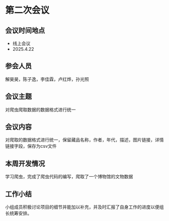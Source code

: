 # 第二次会议

## 会议时间地点

- 线上会议
- 2025.4.22  

## 参会人员

解昊昊，陈子逸，李佳霖，卢红烨，孙光照

## 会议主题
对爬虫爬取数据的数据格式进行统一

## 会议内容
对爬取的数据格式进行统一，保留藏品名称，作者，年代，描述，图片链接，详情链接字段，保存为csv文件

## 本周开发情况
学习爬虫，完成了爬虫代码的编写，爬取了一个博物馆的文物数据

## 工作小结

小组成员积极讨论项目的细节并能加以补充，并及时汇报了自身工作的进度以便组长统筹安排。



